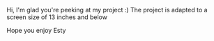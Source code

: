Hi,
I'm glad you're peeking at my project :)
The project is adapted to a screen size of 13 inches and below

Hope you enjoy
Esty

